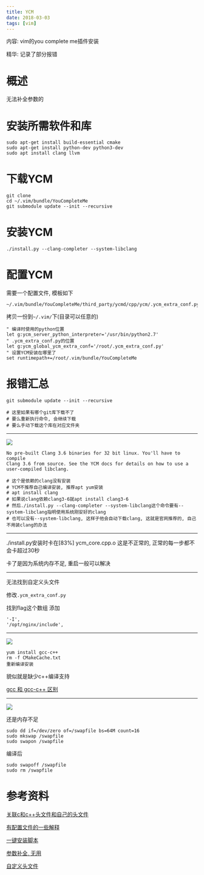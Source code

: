 ```yaml
---
title: YCM
date: 2018-03-03
tags: [vim]
---
```


内容: vim的you complete me插件安装

精华: 记录了部分报错

<!-- more -->

# 概述

无法补全参数的

# 安装所需软件和库

```
sudo apt-get install build-essential cmake
sudo apt-get install python-dev python3-dev
sudo apt install clang llvm
```

# 下载YCM

```
git clone
cd ~/.vim/bundle/YouCompleteMe
git submodule update --init --recursive
```

# 安装YCM

```
./install.py --clang-completer --system-libclang
```

# 配置YCM

需要一个配置文件, 模板如下

```
~/.vim/bundle/YouCompleteMe/third_party/ycmd/cpp/ycm/.ycm_extra_conf.py
```

拷贝一份到`~/.vim/`下(目录可以任意的)

```
" 编译时使用的python位置
let g:ycm_server_python_interpreter='/usr/bin/python2.7'
" .ycm_extra_conf.py的位置
let g:ycm_global_ycm_extra_conf='/root/.ycm_extra_conf.py'
" 设置YCM安装在哪里了
set runtimepath+=/root/.vim/bundle/YouCompleteMe
```

# 报错汇总

```
git submodule update --init --recursive

# 这里如果有哪个git库下载不了
# 要么重新执行命令, 会继续下载
# 要么手动下载这个库在对应文件夹
```

---

![](http://media.huangkaibo.cn/18-2-18/18294193.jpg)

```
No pre-built Clang 3.6 binaries for 32 bit linux. You'll have to compile
Clang 3.6 from source. See the YCM docs for details on how to use a
user-compiled libclang.

# 这个是依赖的clang没有安装
# YCM不推荐自己编译安装, 推荐apt yum安装
# apt install clang
# 如果说clang依赖clang3-6就apt install clang3-6
# 然后./install.py --clang-completer --system-libclang这个命令要有--system-libclang指明使用系统刚安好的clang
# 也可以没有--system-libclang, 这样子他会自动下载clang, 这就是官网推荐的, 自己不用装clang的办法
```

---

./install.py安装时卡在[83%] ycm_core.cpp.o
这是不正常的, 正常的每一步都不会卡超过30秒

卡了是因为系统内存不足, 重启一般可以解决

---

无法找到自定义头文件

修改`.ycm_extra_conf.py`

找到flag这个数组
添加

```
'-I',
'/opt/nginx/include',
```

---

![](http://media.huangkaibo.cn/18-2-20/1891521.jpg)

```
yum install gcc-c++  
rm -f CMakeCache.txt  
重新编译安装
```

貌似就是缺少c++编译支持

[gcc 和 gcc-c++ 区别](https://segmentfault.com/q/1010000009371177/a-1020000009371340)

---

![](http://media.huangkaibo.cn/18-2-20/82044859.jpg)

还是内存不足

```
sudo dd if=/dev/zero of=/swapfile bs=64M count=16
sudo mkswap /swapfile
sudo swapon /swapfile
```

编译后

```
sudo swapoff /swapfile
sudo rm /swapfile
```

# 参考资料

[关联c和c++头文件和自己的头文件](http://www.cnblogs.com/yongjiuzhizhen/p/4793498.html)

[有配置文件的一些解释](http://blog.csdn.net/mengzhisuoliu/article/details/50422004)

[一键安装脚本](http://blog.csdn.net/houzhuoming1/article/details/49990739)

[参数补全, 无用](https://zhuanlan.zhihu.com/p/24690053)

[自定义头文件](http://blog.csdn.net/markchiu/article/details/52150440)
